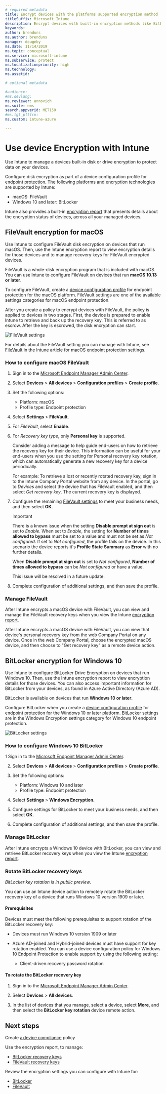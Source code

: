 ```yaml
---
# required metadata
title: Encrypt devices with the platforms supported encryption method 
titleSuffix: Microsoft Intune
description: Encrypt devices with built-in encryption methods like BitLocker or FileVault, and manage the recovery keys for those encrypted devices from within the Intune portal. 
keywords:
author: brenduns
ms.author: brenduns
manager: dougeby
ms.date: 11/14/2019
ms.topic: conceptual
ms.service: microsoft-intune
ms.subservice: protect
ms.localizationpriority: high
ms.technology:
ms.assetid:  

# optional metadata

#audience:
#ms.devlang:
ms.reviewer: annovich
ms.suite: ems
search.appverid: MET150
#ms.tgt_pltfrm:
ms.custom: intune-azure

---
```


# Use device Encryption with Intune

Use Intune to manage a devices built-in disk or drive encryption to protect data on your devices.

Configure disk encryption as part of a device configuration profile for endpoint protection. The following platforms and encryption technologies are supported by Intune:

- macOS: FileVault
- Windows 10 and later: BitLocker

Intune also provides a built-in [encryption report](encryption-monitor.md) that presents details about the encryption status of devices, across all your managed devices.

## FileVault encryption for macOS

Use Intune to configure FileVault disk encryption on devices that run macOS. Then, use the Intune encryption report to view encryption details for those devices and to manage recovery keys for FileVault encrypted devices.

FileVault is a whole-disk encryption program that is included with macOS. You can use Intune to configure FileVault on devices that run **macOS 10.13 or later**.

To configure FileVault, create a [device configuration profile](../configuration/device-profile-create.md) for endpoint protection for the macOS platform. FileVault settings are one of the available settings categories for macOS endpoint protection.

After you create a policy to encrypt devices with FileVault, the policy is applied to devices in two stages. First, the device is prepared to enable Intune to retrieve and back up the recovery key. This is referred to as escrow. After the key is escrowed, the disk encryption can start.

![FileVault settings](./media/encrypt-devices/filevault-settings.png)

For details about the FileVault setting you can manage with Intune, see [FileVault](endpoint-protection-macos.md#filevault) in the Intune article for macOS endpoint protection settings.

### How to configure macOS FileVault

1. Sign in to the [Microsoft Endpoint Manager Admin Center](https://go.microsoft.com/fwlink/?linkid=2109431).

2. Select **Devices** > **All devices** > **Configuration profiles** > **Create profile**.

2. Set the following options:  

   - Platform: macOS  
   - Profile type: Endpoint protection

3. Select **Settings** > **FileVault**.

4. For *FileVault*, select **Enable**.

5. For *Recovery key type*, only **Personal key** is supported.

   Consider adding a message to help guide end-users on how to retrieve the recovery key for their device. This information can be useful for your end-users when you use the setting for Personal recovery key rotation, which can automatically generate a new recovery key for a device periodically.

   For example: To retrieve a lost or recently rotated recovery key, sign in to the Intune Company Portal website from any device. In the portal, go to *Devices* and select the device that has FileVault enabled, and then select *Get recovery key*. The current recovery key is displayed.

6. Configure the remaining [FileVault settings](endpoint-protection-macos.md#filevault) to meet your business needs, and then select **OK**.

   > [!IMPORTANT]
   > There is a known issue when the setting **Disable prompt at sign out** is set to *Enable*. When set to *Enable*, the setting for **Number of times allowed to bypass** must be set to a value and must not be set as *Not configured*. If set to *Not configured*, the profile fails on the device. In this scenario the device reports it's **Profile State Summary** as **Error** with no further details.
   >
   > When **Disable prompt at sign out** is set to *Not configured*, **Number of times allowed to bypass** can be *Not configured* or have a value.
   >
   > This issue will be resolved in a future update.

7. Complete configuration of additional settings, and then save the profile.

### Manage FileVault  

After Intune encrypts a macOS device with FileVault, you can view and manage the FileVault recovery keys when you view the Intune [encryption report](encryption-monitor.md).

After Intune encrypts a macOS device with FileVault, you can view that device's personal recovery key from the web Company Portal on any device. Once in the web Company Portal, choose the encrypted macOS device, and then choose to "Get recovery key" as a remote device action.

## BitLocker encryption for Windows 10

Use Intune to configure BitLocker Drive Encryption on devices that run Windows 10. Then, use the Intune encryption report to view encryption details for those devices. You can also access important information for BitLocker from your devices, as found in Azure Active Directory (Azure AD).

BitLocker is available on devices that run **Windows 10 or later**.

Configure BitLocker when you create a [device configuration profile](../configuration/device-profile-create.md) for endpoint protection for the Windows 10 or later platform. BitLocker settings are in the Windows Encryption settings category for Windows 10 endpoint protection.

![BitLocker settings](./media/encrypt-devices/bitlocker-settings.png)

### How to configure Windows 10 BitLocker

1 Sign in to the [Microsoft Endpoint Manager Admin Center](https://go.microsoft.com/fwlink/?linkid=2109431).

2. Select **Devices** > **All devices** > **Configuration profiles** > **Create profile**.

2. Set the following options:

   - Platform: Windows 10 and later
   - Profile type: Endpoint protection

3. Select **Settings** > **Windows Encryption**.

4. Configure settings for BitLocker to meet your business needs, and then select **OK**.

5. Complete configuration of additional settings, and then save the profile.

### Manage BitLocker  

After Intune encrypts a Windows 10 device with BitLocker, you can view and retrieve BitLocker recovery keys when you view the Intune [encryption report](encryption-monitor.md).

### Rotate BitLocker recovery keys

*BitLocker key rotation is in public preview*.

You can use an Intune device action to remotely rotate the BitLocker recovery key of a device that runs Windows 10 version 1909 or later.

#### Prerequisites

Devices must meet the following prerequisites to support rotation of the BitLocker recovery key:

- Devices must run Windows 10 version 1909 or later

- Azure AD-joined and Hybrid-joined devices must have support for key rotation enabled. You can use a device configuration policy for Windows 10 Endpoint Protection  to enable support by using the following setting:

  - Client-driven recovery password rotation

#### To rotate the BitLocker recovery key

1. Sign in to the [Microsoft Endpoint Manager Admin Center](https://go.microsoft.com/fwlink/?linkid=2109431).

2. Select **Devices** > **All devices**.

3. In the list of devices that you manage, select a device, select **More**, and then select the **BitLocker key rotation** device remote action.

## Next steps

Create [a device compliance](compliance-policy-create-windows.md) policy

Use the encryption report, to manage:

- [BitLocker recovery keys](encryption-monitor.md#bitlocker-recovery-keys)
- [FileVault recovery keys](encryption-monitor.md#filevault-recovery-keys)

Review the encryption settings you can configure with Intune for:

- [BitLocker](endpoint-protection-windows-10.md#windows-encryption)
- [FileVault](endpoint-protection-macos.md#filevault)  

